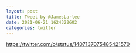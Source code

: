 ```yaml
--- 
layout: post 
title: Tweet by @JamesLarlee 
date: 2021-06-21 1624322602 
categories: twitter 
--- 
```

https://twitter.com/o/status/1407137075485421570